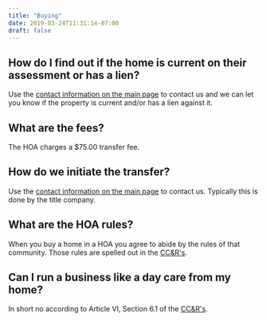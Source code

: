 ```yaml
---
title: "Buying"
date: 2019-03-24T11:31:14-07:00
draft: false
---
```


## How do I find out if the home is current on their assessment or has a lien?

Use the [contact information on the main page](/) to contact us and we can let you know if the property is current and/or has a lien against it.

## What are the fees?

The HOA charges a $75.00 transfer fee.

## How do we initiate the transfer?

Use the [contact information on the main page](/) to contact us.  Typically this is done by the title company.

## What are the HOA rules?

When you buy a home in a HOA you agree to abide by the rules of that community.  Those rules are spelled out in the [CC&R's](/files/CCNRs.pdf).

## Can I run a business like a day care from my home?

In short no according to Article VI, Section 6.1 of the [CC&R's](/files/CCNRs.pdf).